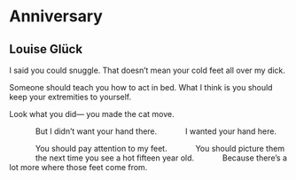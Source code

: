 # Anniversary
## Louise Glück
I said you could snuggle. That doesn’t mean
your cold feet all over my dick.

Someone should teach you how to act in bed.
What I think is you should
keep your extremities to yourself.

Look what you did—
you made the cat move.

            But I didn’t want your hand there.
            I wanted your hand here.

            You should pay attention to my feet.
            You should picture them
            the next time you see a hot fifteen year old.
            Because there’s a lot more where those feet come from.